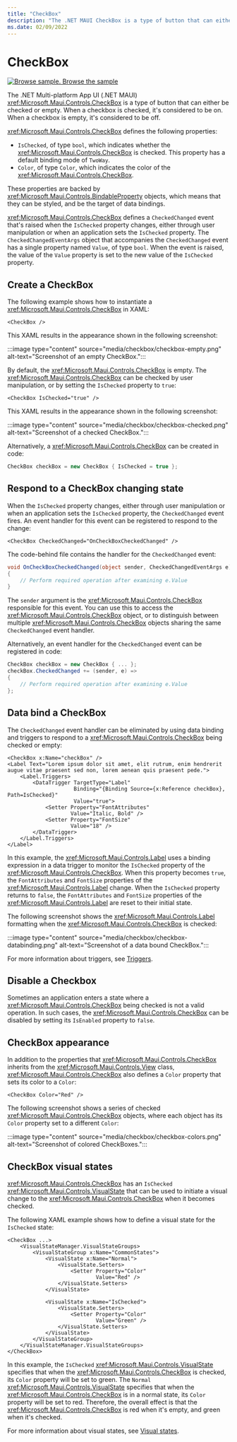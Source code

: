 ```yaml
---
title: "CheckBox"
description: "The .NET MAUI CheckBox is a type of button that can either be checked or empty. When a checkbox is checked, it's considered to be on. When a checkbox is empty, it's considered to be off."
ms.date: 02/09/2022
---
```


# CheckBox

[![Browse sample.](~/media/code-sample.png) Browse the sample](/samples/dotnet/maui-samples/userinterface-checkbox)

The .NET Multi-platform App UI (.NET MAUI) <xref:Microsoft.Maui.Controls.CheckBox> is a type of button that can either be checked or empty. When a checkbox is checked, it's considered to be on. When a checkbox is empty, it's considered to be off.

<xref:Microsoft.Maui.Controls.CheckBox> defines the following properties:

- `IsChecked`, of type `bool`, which indicates whether the <xref:Microsoft.Maui.Controls.CheckBox> is checked. This property has a default binding mode of `TwoWay`.
- `Color`, of type `Color`, which indicates the color of the <xref:Microsoft.Maui.Controls.CheckBox>.

These properties are backed by <xref:Microsoft.Maui.Controls.BindableProperty> objects, which means that they can be styled, and be the target of data bindings.

<xref:Microsoft.Maui.Controls.CheckBox> defines a `CheckedChanged` event that's raised when the `IsChecked` property changes, either through user manipulation or when an application sets the `IsChecked` property. The `CheckedChangedEventArgs` object that accompanies the `CheckedChanged` event has a single property named `Value`, of type `bool`. When the event is raised, the value of the `Value` property is set to the new value of the `IsChecked` property.

## Create a CheckBox

The following example shows how to instantiate a <xref:Microsoft.Maui.Controls.CheckBox> in XAML:

```xaml
<CheckBox />
```

This XAML results in the appearance shown in the following screenshot:

:::image type="content" source="media/checkbox/checkbox-empty.png" alt-text="Screenshot of an empty CheckBox.":::

By default, the <xref:Microsoft.Maui.Controls.CheckBox> is empty. The <xref:Microsoft.Maui.Controls.CheckBox> can be checked by user manipulation, or by setting the `IsChecked` property to `true`:

```xaml
<CheckBox IsChecked="true" />
```

This XAML results in the appearance shown in the following screenshot:

:::image type="content" source="media/checkbox/checkbox-checked.png" alt-text="Screenshot of a checked CheckBox.":::

Alternatively, a <xref:Microsoft.Maui.Controls.CheckBox> can be created in code:

```csharp
CheckBox checkBox = new CheckBox { IsChecked = true };
```

## Respond to a CheckBox changing state

When the `IsChecked` property changes, either through user manipulation or when an application sets the `IsChecked` property, the `CheckedChanged` event fires. An event handler for this event can be registered to respond to the change:

```xaml
<CheckBox CheckedChanged="OnCheckBoxCheckedChanged" />
```

The code-behind file contains the handler for the `CheckedChanged` event:

```csharp
void OnCheckBoxCheckedChanged(object sender, CheckedChangedEventArgs e)
{
    // Perform required operation after examining e.Value
}
```

The `sender` argument is the <xref:Microsoft.Maui.Controls.CheckBox> responsible for this event. You can use this to access the <xref:Microsoft.Maui.Controls.CheckBox> object, or to distinguish between multiple <xref:Microsoft.Maui.Controls.CheckBox> objects sharing the same `CheckedChanged` event handler.

Alternatively, an event handler for the `CheckedChanged` event can be registered in code:

```csharp
CheckBox checkBox = new CheckBox { ... };
checkBox.CheckedChanged += (sender, e) =>
{
    // Perform required operation after examining e.Value
};
```

## Data bind a CheckBox

The `CheckedChanged` event handler can be eliminated by using data binding and triggers to respond to a <xref:Microsoft.Maui.Controls.CheckBox> being checked or empty:

```xaml
<CheckBox x:Name="checkBox" />
<Label Text="Lorem ipsum dolor sit amet, elit rutrum, enim hendrerit augue vitae praesent sed non, lorem aenean quis praesent pede.">
    <Label.Triggers>
        <DataTrigger TargetType="Label"
                     Binding="{Binding Source={x:Reference checkBox}, Path=IsChecked}"
                     Value="true">
            <Setter Property="FontAttributes"
                    Value="Italic, Bold" />
            <Setter Property="FontSize"
                    Value="18" />
        </DataTrigger>
    </Label.Triggers>
</Label>
```

In this example, the <xref:Microsoft.Maui.Controls.Label> uses a binding expression in a data trigger to monitor the `IsChecked` property of the <xref:Microsoft.Maui.Controls.CheckBox>. When this property becomes `true`, the `FontAttributes` and `FontSize` properties of the <xref:Microsoft.Maui.Controls.Label> change. When the `IsChecked` property returns to `false`, the `FontAttributes` and `FontSize` properties of the <xref:Microsoft.Maui.Controls.Label> are reset to their initial state.

The following screenshot shows the <xref:Microsoft.Maui.Controls.Label> formatting when the <xref:Microsoft.Maui.Controls.CheckBox> is checked:

:::image type="content" source="media/checkbox/checkbox-databinding.png" alt-text="Screenshot of a data bound CheckBox.":::

For more information about triggers, see [Triggers](~/fundamentals/triggers.md).

## Disable a Checkbox

Sometimes an application enters a state where a <xref:Microsoft.Maui.Controls.CheckBox> being checked is not a valid operation. In such cases, the <xref:Microsoft.Maui.Controls.CheckBox> can be disabled by setting its `IsEnabled` property to `false`.

## CheckBox appearance

In addition to the properties that <xref:Microsoft.Maui.Controls.CheckBox> inherits from the <xref:Microsoft.Maui.Controls.View> class, <xref:Microsoft.Maui.Controls.CheckBox> also defines a `Color` property that sets its color to a `Color`:

```xaml
<CheckBox Color="Red" />
```

The following screenshot shows a series of checked <xref:Microsoft.Maui.Controls.CheckBox> objects, where each object has its `Color` property set to a different `Color`:

:::image type="content" source="media/checkbox/checkbox-colors.png" alt-text="Screenshot of colored CheckBoxes.":::

## CheckBox visual states

<xref:Microsoft.Maui.Controls.CheckBox> has an `IsChecked` <xref:Microsoft.Maui.Controls.VisualState> that can be used to initiate a visual change to the <xref:Microsoft.Maui.Controls.CheckBox> when it becomes checked.

The following XAML example shows how to define a visual state for the `IsChecked` state:

```xaml
<CheckBox ...>
    <VisualStateManager.VisualStateGroups>
        <VisualStateGroup x:Name="CommonStates">
            <VisualState x:Name="Normal">
                <VisualState.Setters>
                    <Setter Property="Color"
                            Value="Red" />
                </VisualState.Setters>
            </VisualState>

            <VisualState x:Name="IsChecked">
                <VisualState.Setters>
                    <Setter Property="Color"
                            Value="Green" />
                </VisualState.Setters>
            </VisualState>
        </VisualStateGroup>
    </VisualStateManager.VisualStateGroups>
</CheckBox>
```

In this example, the `IsChecked` <xref:Microsoft.Maui.Controls.VisualState> specifies that when the <xref:Microsoft.Maui.Controls.CheckBox> is checked, its `Color` property will be set to green. The `Normal` <xref:Microsoft.Maui.Controls.VisualState> specifies that when the <xref:Microsoft.Maui.Controls.CheckBox> is in a normal state, its `Color` property will be set to red. Therefore, the overall effect is that the <xref:Microsoft.Maui.Controls.CheckBox> is red when it's empty, and green when it's checked.

For more information about visual states, see [Visual states](~/user-interface/visual-states.md).
